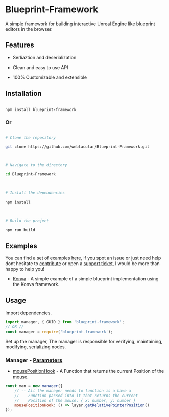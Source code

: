 
# Blueprint-Framework

  

A simple framework for building interactive Unreal Engine like blueprint editors in the browser.

  

## Features

  

- Serliaztion and deserialization

- Clean and easy to use API

- 100% Customizable and extensible

  

## Installation

  

```

npm install blueprint-framework

```

  

### Or

  

```sh

# Clone the repository

git clone https://github.com/webtacular/Blueprint-Framework.git

  

# Navigate to the directory

cd Blueprint-Framework

  

# Install the dependencies

npm install

  

# Build the project

npm run build

```

  

## Examples

  

You can find a set of examples [here](https://github.com/webtacular/Blueprint-Framework/exampels/), if you spot an issue or just need help dont hesitate to [contribute](https://github.com/webtacular/Blueprint-Framework/issues/new) or open a [support ticket](https://github.com/webtacular/Blueprint-Framework/issues/new), I would be more than happy to help you!

  

- [Konva](https://github.com/webtacular/Blueprint-Framework/tree/main/examples/konva) - A simple example of a simple blueprint implementation using the Konva framework.

  
  

## Usage

Import dependencies.

```js
import manager, { GUID } from 'blueprint-framework';
// OR //
const manager = require('blueprint-framework');
```
  
 Set up the manager, The manager is responsible for verifying, maintaining, modifying, serializing nodes.  
 ### Manager - [Parameters](https://github.com/webtacular/Blueprint-Framework/blob/1669bdeedaa2ac95a2d53aa1db07a1a22f04307b/src/types.d.ts#L225)
-  [mousePositionHook](https://github.com/webtacular/Blueprint-Framework/blob/1669bdeedaa2ac95a2d53aa1db07a1a22f04307b/src/types.d.ts#L19) - A Function that returns the current Position of the mouse.
```js
const man = new manager({
	// -- All the manager needs to function is a have a 
	// 	  Function passed into it that returns the current
	// 	  Position of the mouse. { x: number, y: number }
	mousePositionHook: () => layer.getRelativePointerPosition()
});
```

